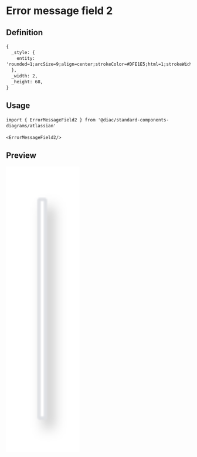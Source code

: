 # Error message field 2

## Definition

```
{
  _style: { 
    entity: 'rounded=1;arcSize=9;align=center;strokeColor=#DFE1E5;html=1;strokeWidth=1;fontSize=12;shadow=1',
  },
  _width: 2,
  _height: 68,
}
```

## Usage

```
import { ErrorMessageField2 } from '@diac/standard-components-diagrams/atlassian'

<ErrorMessageField2/>
```

## Preview

<img src="./error-message-field-2.png" width="200"/>
